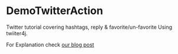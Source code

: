 DemoTwitterAction
=================

Twitter tutorial covering hashtags, reply &amp; favorite/un-favorite Using twiiter4j.

For Explanation check [our blog post](http://learnncode.wordpress.com/2014/09/27/twitter-tutorial-covering-hashtags-reply-favorite-un-favorite-using-twiiter4j/)
